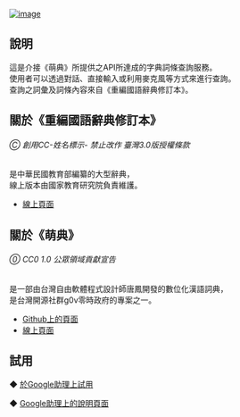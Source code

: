  [![image](https://lh3.googleusercontent.com/b5mi7bsFMvz5vbzdQYkGvRTCZQlwgCOvIlmNAds6dvjuLGwC-gzhYDMowSi7_e4OR1o9fY0ecBY=s81)](https://assistant.google.com/services/a/uid/0000008d7409cb2a)
  
說明
-------
  這是介接《萌典》所提供之API所達成的字典詞條查詢服務。  
  使用者可以透過對話、直接輸入或利用麥克風等方式來進行查詢。  
  查詢之詞彙及詞條內容來自《重編國語辭典修訂本》。  
 
## 關於《重編國語辭典修訂本》
###### Ⓒ 創用CC-姓名標示- 禁止改作 臺灣3.0版授權條款  
 
是中華民國教育部編纂的大型辭典，  
線上版本由國家教育研究院負責維護。

*  [線上頁面](http://dict.revised.moe.edu.tw/cbdic/)

## 關於《萌典》 
###### ⓪ CC0 1.0 公眾領域貢獻宣告  

是一部由台灣自由軟體程式設計師唐鳳開發的數位化漢語詞典，  
是台灣開源社群g0v零時政府的專案之一。  
* [Github上的頁面](https://github.com/g0v/moedict-webkit)  
* [線上頁面](https://www.moedict.tw)  


試用
------- 
◆ [於Google助理上試用](https://assistant.google.com/services/invoke/uid/0000008d7409cb2a)
  
◆ [Google助理上的說明頁面](https://assistant.google.com/services/a/uid/0000008d7409cb2a)
